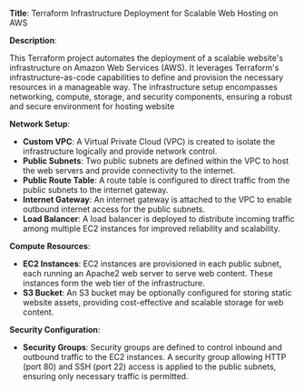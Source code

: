 **Title**: Terraform Infrastructure Deployment for Scalable Web Hosting on AWS

**Description**:

This Terraform project automates the deployment of a scalable website's infrastructure on Amazon Web Services (AWS). It leverages Terraform's infrastructure-as-code capabilities to define and provision the necessary resources in a manageable way. The infrastructure setup encompasses networking, compute, storage, and security components, ensuring a robust and secure environment for hosting website

**Network Setup**:
- **Custom VPC**: A Virtual Private Cloud (VPC) is created to isolate the infrastructure logically and provide network control.
- **Public Subnets**: Two public subnets are defined within the VPC to host the web servers and provide connectivity to the internet.
- **Public Route Table**: A route table is configured to direct traffic from the public subnets to the internet gateway.
- **Internet Gateway**: An internet gateway is attached to the VPC to enable outbound internet access for the public subnets.
- **Load Balancer**: A load balancer is deployed to distribute incoming traffic among multiple EC2 instances for improved reliability and scalability.

**Compute Resources**:
- **EC2 Instances**: EC2 instances are provisioned in each public subnet, each running an Apache2 web server to serve web content. These instances form the web tier of the infrastructure.
- **S3 Bucket**: An S3 bucket may be optionally configured for storing static website assets, providing cost-effective and scalable storage for web content.

**Security Configuration**:
- **Security Groups**: Security groups are defined to control inbound and outbound traffic to the EC2 instances. A security group allowing HTTP (port 80) and SSH (port 22) access is applied to the public subnets, ensuring only necessary traffic is permitted.
